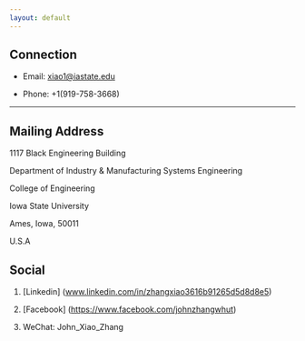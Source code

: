 ```yaml
---
layout: default
---
```


## Connection

* Email: xiao1@iastate.edu

* Phone: +1(919-758-3668)

---

## Mailing Address

 1117 Black Engineering Building
 
 Department of Industry & Manufacturing Systems Engineering

 College of Engineering
 
 Iowa State University
 
 Ames, Iowa, 50011
 
 U.S.A

## Social

1. [Linkedin] (www.linkedin.com/in/zhangxiao3616b91265d5d8d8e5)

2. [Facebook] (https://www.facebook.com/johnzhangwhut)

3. WeChat: John_Xiao_Zhang
